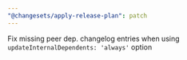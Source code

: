 ```yaml
---
"@changesets/apply-release-plan": patch
---
```


Fix missing peer dep. changelog entries when using `updateInternalDependents: 'always'` option
